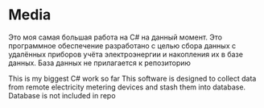 # Media
Это моя самая большая работа на C# на данный момент.
Это программное обеспечение разработано с целью сбора данных с удалённых приборов учёта электроэнергии и накопления их в базе данных. База данных не прилагается к репозиторию

This is my biggest C# work so far
This software is designed to collect data from remote electricity metering devices and stash them into database. Database is not included in repo

